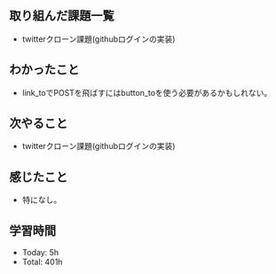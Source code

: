 ## 取り組んだ課題一覧
- twitterクローン課題(githubログインの実装)
## わかったこと
- link_toでPOSTを飛ばすにはbutton_toを使う必要があるかもしれない。
## 次やること
- twitterクローン課題(githubログインの実装)
## 感じたこと
- 特になし。
## 学習時間
- Today: 5h
- Total: 401h